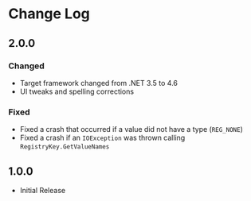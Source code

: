 Change Log
==========

2.0.0
-----

### Changed
* Target framework changed from .NET 3.5 to 4.6
* UI tweaks and spelling corrections

### Fixed
* Fixed a crash that occurred if a value did not have a type (`REG_NONE`)
* Fixed a crash if an `IOException` was thrown calling `RegistryKey.GetValueNames`

1.0.0
-----

* Initial Release
